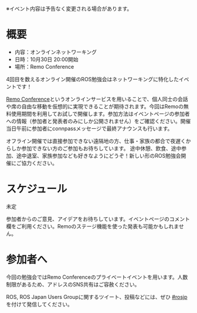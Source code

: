 ※イベント内容は予告なく変更される場合があります。

# 概要

- 内容：オンラインネットワーキング
- 日時：10月30日 20:00開始
- 場所：Remo Conference

4回目を数えるオンライン開催のROS勉強会はネットワーキングに特化したイベントです！

[Remo Conference](https://remo.co/conference/)というオンラインサービスを用いることで、個人同士の会話や席の自由な移動を仮想的に実現できることが期待されます。今回はRemoの無料使用期間を利用してお試しで開催します。参加方法はイベントページの参加者への情報（参加者と発表者のみにしか公開されません）をご確認ください。開催当日午前に参加者にconnpassメッセージで最終アナウンスも行います。

オフライン開催では直接参加できない遠隔地の方、仕事・家族の都合で夜遅くからしか参加できない方のご参加もお待ちしています。 途中休憩、飲食、途中参加、途中退室、家族参加なども好きなようにどうぞ！新しい形のROS勉強会開催にご協力ください。

# スケジュール

未定

参加者からのご意見、アイデアをお待ちしています。イベントページのコメント欄をご利用ください。Remoのステージ機能を使った発表も可能かもしれません。

# 参加者へ

今回の勉強会ではRemo Conferenceのプライベートイベントを用います。人数制限があるため、アドレスのSNS共有はご容赦ください。

ROS, ROS Japan Users Groupに関するツイート、投稿などには、ぜひ [#rosjp](https://twitter.com/hashtag/rosjp) を付けて発信してください。

